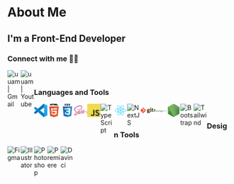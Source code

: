 # About Me

## I'm a Front-End Developer

### Connect with me 👩🏻
[<img align="left" alt="uuam | Gmail" width="30px" src="https://github.com/uuam/about_uuam/assets/115550923/5c674be6-9aaf-481b-8a41-e3d56f3e4b9f" />][email]
[<img align="left" alt="uuam | Youtube" width="30px" src="https://cdn-icons-png.flaticon.com/512/1384/1384060.png" />][youtube]

<br />

### Languages and Tools

[<img align="left" alt="Visual Studio Code" width="30px" src="https://raw.githubusercontent.com/github/explore/80688e429a7d4ef2fca1e82350fe8e3517d3494d/topics/visual-studio-code/visual-studio-code.png" />][vscode]
[<img align="left" alt="HTML5" width="30px" src="https://raw.githubusercontent.com/github/explore/80688e429a7d4ef2fca1e82350fe8e3517d3494d/topics/html/html.png" />][html5]
[<img align="left" alt="CSS3" width="30px" src="https://raw.githubusercontent.com/github/explore/80688e429a7d4ef2fca1e82350fe8e3517d3494d/topics/css/css.png" />][css3]
[<img align="left" alt="Sass" width="30px" src="https://raw.githubusercontent.com/github/explore/80688e429a7d4ef2fca1e82350fe8e3517d3494d/topics/sass/sass.png" />][sass]
[<img align="left" alt="JavaScript" width="30px" src="https://raw.githubusercontent.com/github/explore/80688e429a7d4ef2fca1e82350fe8e3517d3494d/topics/javascript/javascript.png" />][js]
[<img align="left" alt="TypeScript" width="30px" src="https://upload.wikimedia.org/wikipedia/commons/thumb/4/4c/Typescript_logo_2020.svg/1024px-Typescript_logo_2020.svg.png" />][ts]
[<img align="left" alt="React" width="30px" src="https://raw.githubusercontent.com/github/explore/80688e429a7d4ef2fca1e82350fe8e3517d3494d/topics/react/react.png" />][react]
[<img align="left" alt="NextJS" width="30px" src="https://cdn.worldvectorlogo.com/logos/next-js.svg" />][nextjs]
[<img align="left" alt="Git" width="30px" src="https://raw.githubusercontent.com/github/explore/80688e429a7d4ef2fca1e82350fe8e3517d3494d/topics/git/git.png" />][git]
[<img align="left" alt="MongoDB" width="30px" src="https://raw.githubusercontent.com/github/explore/80688e429a7d4ef2fca1e82350fe8e3517d3494d/topics/mongodb/mongodb.png" />][mongodb]
[<img align="left" alt="Node.js" width="30px" src="https://raw.githubusercontent.com/github/explore/80688e429a7d4ef2fca1e82350fe8e3517d3494d/topics/nodejs/nodejs.png" />][nodejs]
[<img align="left" alt="Bootstrap" width="30px" src="https://cdn-icons-png.flaticon.com/512/5968/5968672.png" />][bootstrap]
[<img align="left" alt="Tailwind" width="30px" src="https://tailwindcss.com/_next/static/media/tailwindcss-mark.3c5441fc7a190fb1800d4a5c7f07ba4b1345a9c8.svg" />][tailwindcss]

<br />

### Design Tools

[<img align="left" alt="Figma" width="30px" src="https://cdn-icons-png.flaticon.com/512/5968/5968705.png" />][figma]
[<img align="left" alt="Illustrator" width="30px" src="https://cdn-icons-png.flaticon.com/512/5968/5968472.png" />][illustrator]
[<img align="left" alt="Photoshop" width="30px" src="https://cdn-icons-png.flaticon.com/512/5968/5968520.png" />][photoshop]
[<img align="left" alt="Premiere" width="30px" src="https://cdn-icons-png.flaticon.com/512/5968/5968525.png" />][premiere]
[<img align="left" alt="Davinci" width="32px" src="https://upload.wikimedia.org/wikipedia/commons/9/90/DaVinci_Resolve_17_logo.svg" />][davinci]




[vscode]:https://code.visualstudio.com/
[html5]:https://zh.wikipedia.org/zh-tw/HTML5
[css3]:https://css3.com/
[sass]:https://sass-lang.com/
[js]:https://www.javascript.com/
[ts]:https://www.typescriptlang.org/
[react]:https://react.dev/
[nextjs]:https://nextjs.org/docs
[git]:https://git-scm.com/
[mongodb]:https://www.mongodb.com/zh-cn
[nodejs]:https://nodejs.org/en
[bootstrap]:https://getbootstrap.com/
[tailwindcss]:https://tailwindcss.com/
[figma]:https://www.figma.com/
[illustrator]:https://illustrator.adobe.com/
[photoshop]:https://photoshop.adobe.com/
[premiere]:https://www.adobe.com/tw/products/premiere.html
[davinci]:https://www.blackmagicdesign.com/cn/products/davinciresolve
[webside]:https://vercel.com/uuam

[email]:mailto:chen552025@gmail.com
[youtube]:https://youtube.com/@user-fd2dc2ld8b?si=7SHtRFIDlr0jF8xX



<!-- 
![image](https://github.com/uuam/about_uuam/assets/115550923/5c674be6-9aaf-481b-8a41-e3d56f3e4b9f)
![image](https://cdn-icons-png.flaticon.com/512/5968/5968671.png)
-->
